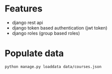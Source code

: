 # Features
- django rest api 
- django token based authentication (jwt token)
- django roles (group based roles)


# Populate data 
```bash
python manage.py loaddata data/courses.json
```

